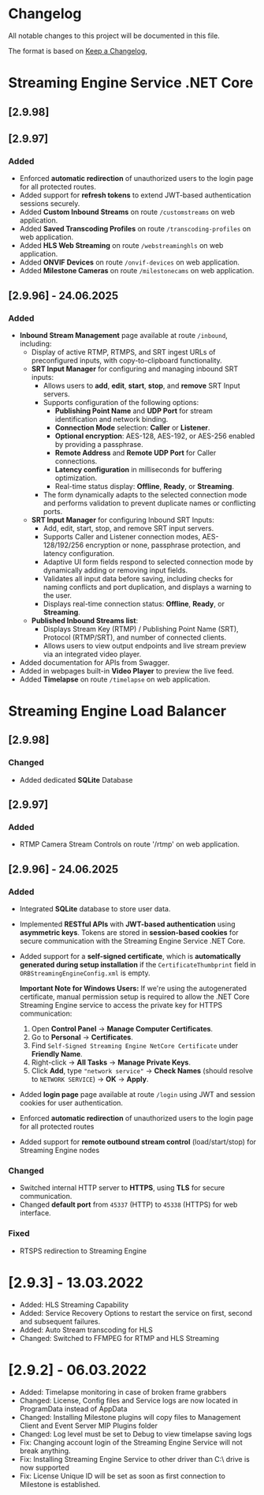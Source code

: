 # Changelog

All notable changes to this project will be documented in this file.

The format is based on [Keep a Changelog](https://keepachangelog.com/en/1.0.0/),

# Streaming Engine Service .NET Core

## [2.9.98] 

## [2.9.97] 

### Added
* Enforced **automatic redirection** of unauthorized users to the login page for all protected routes.
* Added support for **refresh tokens** to extend JWT-based authentication sessions securely.
* Added **Custom Inbound Streams** on route `/customstreams` on web application.
* Added **Saved Transcoding Profiles** on route `/transcoding-profiles` on web application.
* Added **HLS Web Streaming** on route `/webstreaminghls` on web application.
* Added **ONVIF Devices** on route `/onvif-devices` on web application.
* Added **Milestone Cameras** on route `/milestonecams` on web application.

## [2.9.96] - 24.06.2025

### Added
* **Inbound Stream Management** page available at route `/inbound`, including:
  * Display of active RTMP, RTMPS, and SRT ingest URLs of preconfigured inputs, with copy-to-clipboard functionality.
  * **SRT Input Manager** for configuring and managing inbound SRT inputs:
    * Allows users to **add**, **edit**, **start**, **stop**, and **remove** SRT Input servers.
    * Supports configuration of the following options:
      - **Publishing Point Name** and **UDP Port** for stream identification and network binding.
      - **Connection Mode** selection: **Caller** or **Listener**.
      - **Optional encryption**: AES-128, AES-192, or AES-256 enabled by providing a passphrase.
      - **Remote Address** and **Remote UDP Port** for Caller connections.
      - **Latency configuration** in milliseconds for buffering optimization.
      - Real-time status display: **Offline**, **Ready**, or **Streaming**.
    * The form dynamically adapts to the selected connection mode and performs validation to prevent duplicate names or conflicting ports.
  * **SRT Input Manager** for configuring Inbound SRT Inputs:
    * Add, edit, start, stop, and remove SRT input servers.
    * Supports Caller and Listener connection modes, AES-128/192/256 encryption or none, passphrase protection, and latency configuration.
    * Adaptive UI form fields respond to selected connection mode by dynamically adding or removing input fields.
    * Validates all input data before saving, including checks for naming conflicts and port duplication, and displays a warning to the user.
    * Displays real-time connection status: **Offline**, **Ready**, or **Streaming**.
  * **Published Inbound Streams list**:
    * Displays Stream Key (RTMP) / Publishing Point Name (SRT), Protocol (RTMP/SRT), and number of connected clients.
    * Allows users to view output endpoints and live stream preview via an integrated video player.
* Added documentation for APIs from Swagger.
* Added in webpages built-in **Video Player** to preview the live feed.
* Added **Timelapse** on route `/timelapse` on web application.


# Streaming Engine Load Balancer

## [2.9.98] 

### Changed
* Added dedicated **SQLite** Database

## [2.9.97]

### Added
* RTMP Camera Stream Controls on route '/rtmp' on web application.

## [2.9.96] - 24.06.2025

### Added
* Integrated **SQLite** database to store user data.
* Implemented **RESTful APIs** with **JWT-based authentication** using **asymmetric keys**.
  Tokens are stored in **session-based cookies** for secure communication with the Streaming Engine Service .NET Core.
* Added support for a **self-signed certificate**, which is **automatically generated during setup installation** if the `CertificateThumbprint` field in `ORBStreamingEngineConfig.xml` is empty.

  **Important Note for Windows Users:**
  If we're using the autogenerated certificate, manual permission setup is required to allow the .NET Core Streaming Engine service to access the private key for HTTPS communication:
  1. Open **Control Panel** → **Manage Computer Certificates**.
  2. Go to **Personal** → **Certificates**.
  3. Find `Self-Signed Streaming Engine NetCore Certificate` under **Friendly Name**.
  4. Right-click → **All Tasks** → **Manage Private Keys**.
  6. Click **Add**, type `"network service"` → **Check Names** (should resolve to `NETWORK SERVICE`) → **OK** → **Apply**.

* Added **login page** page available at route `/login` using JWT and session cookies for user authentication.
* Enforced **automatic redirection** of unauthorized users to the login page for all protected routes
* Added support for **remote outbound stream control** (load/start/stop) for Streaming Engine nodes
  
### Changed
* Switched internal HTTP server to **HTTPS**, using **TLS** for secure communication.
* Changed **default port** from `45337` (HTTP) to `45338` (HTTPS) for web interface.

### Fixed
* RTSPS redirection to Streaming Engine


# [2.9.3] - 13.03.2022

- Added: HLS Streaming Capability
- Added: Service Recovery Options to restart the service on first, second and subsequent failures.
- Added: Auto Stream transcoding for HLS
- Changed: Switched to FFMPEG for RTMP and HLS Streaming


# [2.9.2] - 06.03.2022

- Added: Timelapse monitoring in case of broken frame grabbers
- Changed: License, Config files and Service logs are now located in ProgramData instead of AppData
- Changed: Installing Milestone plugins will copy files to Management Client and Event Server MIP Plugins folder
- Changed: Log level must be set to Debug to view timelapse saving logs
- Fix: Changing account login of the Streaming Engine Service will not break anything.
- Fix: Installing Streaming Engine Service to other driver than C:\ drive is now supported
- Fix: License Unique ID will be set as soon as first connection to Milestone is established.


